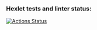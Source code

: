 ### Hexlet tests and linter status:
[![Actions Status](https://github.com/kirpinev/frontend-project-lvl1/workflows/hexlet-check/badge.svg)](https://github.com/kirpinev/frontend-project-lvl1/actions)